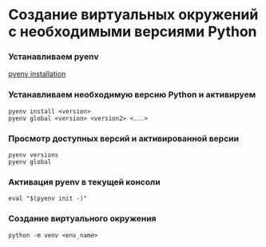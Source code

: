 # Создание виртуальных окружений с необходимыми версиями Python
### Устанавливаем pyenv
[pyenv installation](https://github.com/pyenv/pyenv#installation)
### Устанавливаем необходимую версию Python и активируем
```commandline
pyenv install <version>
pyenv global <version> <version2> <...>
```
### Просмотр доступных версий и активированной версии
```commandline
pyenv versions
pyenv global
```
### Активация pyenv в текущей консоли
```commandline
eval "$(pyenv init -)"
```
### Создание виртуального окружения
```commandline
python -m venv <env_name>
```
